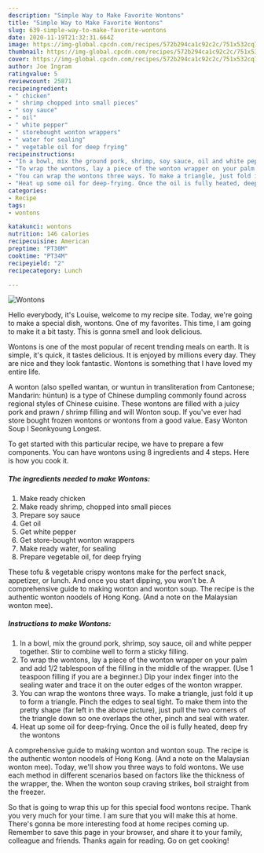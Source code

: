 ```yaml
---
description: "Simple Way to Make Favorite Wontons"
title: "Simple Way to Make Favorite Wontons"
slug: 639-simple-way-to-make-favorite-wontons
date: 2020-11-19T21:32:31.664Z
image: https://img-global.cpcdn.com/recipes/572b294ca1c92c2c/751x532cq70/wontons-recipe-main-photo.jpg
thumbnail: https://img-global.cpcdn.com/recipes/572b294ca1c92c2c/751x532cq70/wontons-recipe-main-photo.jpg
cover: https://img-global.cpcdn.com/recipes/572b294ca1c92c2c/751x532cq70/wontons-recipe-main-photo.jpg
author: Joe Ingram
ratingvalue: 5
reviewcount: 25871
recipeingredient:
- " chicken"
- " shrimp chopped into small pieces"
- " soy sauce"
- " oil"
- " white pepper"
- " storebought wonton wrappers"
- " water for sealing"
- " vegetable oil for deep frying"
recipeinstructions:
- "In a bowl, mix the ground pork, shrimp, soy sauce, oil and white pepper together. Stir to combine well to form a sticky filling."
- "To wrap the wontons, lay a piece of the wonton wrapper on your palm and add 1/2 tablespoon of the filling in the middle of the wrapper. (Use 1 teaspoon filling if you are a beginner.) Dip your index finger into the sealing water and trace it on the outer edges of the wonton wrapper."
- "You can wrap the wontons three ways. To make a triangle, just fold it up to form a triangle. Pinch the edges to seal tight. To make them into the pretty shape (far left in the above picture), just pull the two corners of the triangle down so one overlaps the other, pinch and seal with water."
- "Heat up some oil for deep-frying. Once the oil is fully heated, deep fry the wontons"
categories:
- Recipe
tags:
- wontons

katakunci: wontons 
nutrition: 146 calories
recipecuisine: American
preptime: "PT30M"
cooktime: "PT34M"
recipeyield: "2"
recipecategory: Lunch

---
```



![Wontons](https://img-global.cpcdn.com/recipes/572b294ca1c92c2c/751x532cq70/wontons-recipe-main-photo.jpg)

Hello everybody, it's Louise, welcome to my recipe site. Today, we're going to make a special dish, wontons. One of my favorites. This time, I am going to make it a bit tasty. This is gonna smell and look delicious.

Wontons is one of the most popular of recent trending meals on earth. It is simple, it's quick, it tastes delicious. It is enjoyed by millions every day. They are nice and they look fantastic. Wontons is something that I have loved my entire life.

A wonton (also spelled wantan, or wuntun in transliteration from Cantonese; Mandarin: húntun) is a type of Chinese dumpling commonly found across regional styles of Chinese cuisine. These wontons are filled with a juicy pork and prawn / shrimp filling and will Wonton soup. If you&#39;ve ever had store bought frozen wontons or wontons from a good value. Easy Wonton Soup l Seonkyoung Longest.


To get started with this particular recipe, we have to prepare a few components. You can have wontons using 8 ingredients and 4 steps. Here is how you cook it.

<!--inarticleads1-->

##### The ingredients needed to make Wontons:

1. Make ready  chicken
1. Make ready  shrimp, chopped into small pieces
1. Prepare  soy sauce
1. Get  oil
1. Get  white pepper
1. Get  store-bought wonton wrappers
1. Make ready  water, for sealing
1. Prepare  vegetable oil, for deep frying


These tofu &amp; vegetable crispy wontons make for the perfect snack, appetizer, or lunch. And once you start dipping, you won&#39;t be. A comprehensive guide to making wonton and wonton soup. The recipe is the authentic wonton noodels of Hong Kong. (And a note on the Malaysian wonton mee). 

<!--inarticleads2-->

##### Instructions to make Wontons:

1. In a bowl, mix the ground pork, shrimp, soy sauce, oil and white pepper together. Stir to combine well to form a sticky filling.
1. To wrap the wontons, lay a piece of the wonton wrapper on your palm and add 1/2 tablespoon of the filling in the middle of the wrapper. (Use 1 teaspoon filling if you are a beginner.) Dip your index finger into the sealing water and trace it on the outer edges of the wonton wrapper.
1. You can wrap the wontons three ways. To make a triangle, just fold it up to form a triangle. Pinch the edges to seal tight. To make them into the pretty shape (far left in the above picture), just pull the two corners of the triangle down so one overlaps the other, pinch and seal with water.
1. Heat up some oil for deep-frying. Once the oil is fully heated, deep fry the wontons


A comprehensive guide to making wonton and wonton soup. The recipe is the authentic wonton noodels of Hong Kong. (And a note on the Malaysian wonton mee). Today, we&#39;ll show you three ways to fold wontons. We use each method in different scenarios based on factors like the thickness of the wrapper, the. When the wonton soup craving strikes, boil straight from the freezer. 

So that is going to wrap this up for this special food wontons recipe. Thank you very much for your time. I am sure that you will make this at home. There's gonna be more interesting food at home recipes coming up. Remember to save this page in your browser, and share it to your family, colleague and friends. Thanks again for reading. Go on get cooking!
